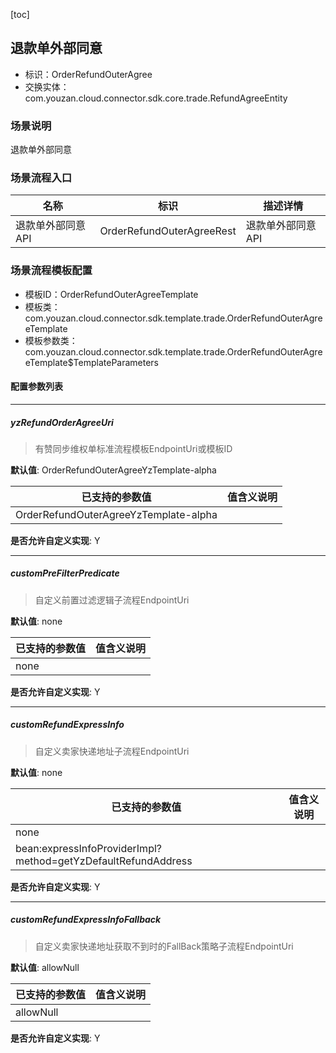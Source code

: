 [toc]

## 退款单外部同意
- 标识：OrderRefundOuterAgree
- 交换实体：com.youzan.cloud.connector.sdk.core.trade.RefundAgreeEntity
### 场景说明
退款单外部同意
### 场景流程入口

名称 | 标识 | 描述详情
---|---|---
退款单外部同意API | OrderRefundOuterAgreeRest | 退款单外部同意API

### 场景流程模板配置
- 模板ID：OrderRefundOuterAgreeTemplate
- 模板类：com.youzan.cloud.connector.sdk.template.trade.OrderRefundOuterAgreeTemplate
- 模板参数类：com.youzan.cloud.connector.sdk.template.trade.OrderRefundOuterAgreeTemplate$TemplateParameters

#### 配置参数列表

---
##### yzRefundOrderAgreeUri
> 有赞同步维权单标准流程模板EndpointUri或模板ID

**默认值**: OrderRefundOuterAgreeYzTemplate-alpha

已支持的参数值 | 值含义说明
---|---
OrderRefundOuterAgreeYzTemplate-alpha | 

**是否允许自定义实现**: Y

---
##### customPreFilterPredicate
> 自定义前置过滤逻辑子流程EndpointUri

**默认值**: none

已支持的参数值 | 值含义说明
---|---
none | 

**是否允许自定义实现**: Y

---
##### customRefundExpressInfo
> 自定义卖家快递地址子流程EndpointUri

**默认值**: none

已支持的参数值 | 值含义说明
---|---
none | 
bean:expressInfoProviderImpl?method=getYzDefaultRefundAddress | 

**是否允许自定义实现**: Y

---
##### customRefundExpressInfoFallback
> 自定义卖家快递地址获取不到时的FallBack策略子流程EndpointUri

**默认值**: allowNull

已支持的参数值 | 值含义说明
---|---
allowNull | 

**是否允许自定义实现**: Y


